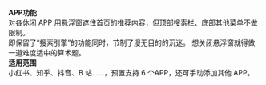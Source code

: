**APP功能**   
对各休闲 APP 用悬浮窗遮住首页的推荐内容，但顶部搜索栏、底部其他菜单不做限制。  
即保留了“搜索引擎”的功能同时，节制了漫无目的的沉迷。
想关闭悬浮窗就得做一道难度适中的算术题。  
**适用范围**  
小红书、知乎、抖音、B 站……，预置支持 6 个APP，还可手动添加其他 APP。